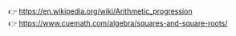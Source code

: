 👉 https://en.wikipedia.org/wiki/Arithmetic_progression  
👉 https://www.cuemath.com/algebra/squares-and-square-roots/
